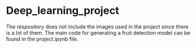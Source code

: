 # Deep_learning_project
The respository does not include the images used in the project since there is a lot of them.
The main code for generating a fruit detection model can be found in the project.ipynb file.
